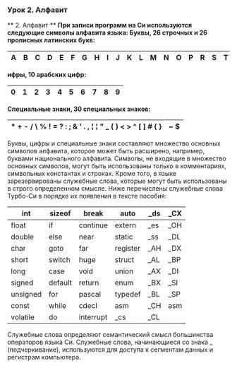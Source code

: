 ### **Урок 2. Алфавит**

** 2.  Алфавит **
**При записи программ на Си используются следующие символы алфавита языка: Буквы, 26 строчных и 26 прописных латинских букв:**

| A | B | C | D | E | F | G | H | I | J | K | L | M | N | O | P | R | S | T | U | V | W | X | Y | Za | b | c | d | e | f | g | h | i | j | k | l | m | n | o | p | r | s | t | u | v | w | x | y | z |
|---|---|---|---|---|---|---|---|---|---|---|---|---|---|---|---|---|---|---|---|---|---|---|---|----|---|---|---|---|---|---|---|---|---|---|---|---|---|---|---|---|---|---|---|---|---|---|---|---|

**ифры, 10 арабских цифр:**

| 0 | 1 | 2 | 3 | 4 | 5 | 6 | 7 | 8 | 9 |
|---|---|---|---|---|---|---|---|---|---|

**Специальные знаки, 30 специальных знаков:**

| * + - / \ % ! = ? : ; & ' . , ¦ ¦ " _ ( ) < > ^ [ ] # { } | ~ $ |
|-----------------------------------------------------------|-----|


Буквы, цифры и специальные знаки составляют множество основных символов алфавита, которое может быть расширено, например, буквами национального алфавита. Символы, не входящие в множество основных символов, могут быть использованы только в комментариях, символьных константах и строках. Кроме того, в языке зарезервированы служебные слова, которые могут быть использованы в строго определенном смысле. Ниже перечислены служебные слова Турбо-Си в порядке их появления в тексте пособия:

| int      | sizeof  | break     | auto     | _ds | _CX |
|----------|---------|-----------|----------|-----|-----|
| float    | if      | continue  | extern   | _es | _OH |
| double   | else    | near      | static   | _ss | _DL |
| char     | goto    | far       | register | _AH | _DX |
| short    | switch  | huge      | struct   | _AL | _BP |
| long     | case    | void      | union    | _AX | _DI |
| signed   | default | return    | enum     | _BX | _SI |
| unsigned | for     | pascal    | typedef  | _BL | _SP |
| const    | while   | cdecl     | asm      | _CH | asm |
| volatile | do      | interrupt | _cs      | _CL |     |

Служебные слова определяют семантический смысл большинства операторов языка Си. Служебные слова, начинающиеся со знака _ (подчеркивание), используются для доступа к сегментам данных и регистрам компьютера.

